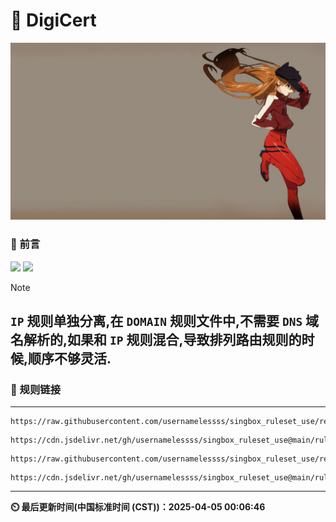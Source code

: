 
# 🧸 DigiCert
![](https://raw.githubusercontent.com/usernamelessss/picture-bed/main/images/202504042256831.jpg)
### 📣 前言
![](https://shields.io/badge/-移除重复规则-ff69b4) ![](https://shields.io/badge/-IP&nbsp;规则单独存放不与&nbsp;DOMAIN&nbsp;等混合-green)
> [!NOTE]
**`IP` 规则单独分离,在 `DOMAIN` 规则文件中,不需要 `DNS` 域名解析的,如果和 `IP` 规则混合,导致排列路由规则的时候,顺序不够灵活.**
---

###  🔗 规则链接
---

```url
https://raw.githubusercontent.com/usernamelessss/singbox_ruleset_use/refs/heads/main/rule/DigiCert/DigiCert_No_IP.json
```

```url
https://cdn.jsdelivr.net/gh/usernamelessss/singbox_ruleset_use@main/rule/DigiCert/DigiCert_No_IP.json
```

```url
https://raw.githubusercontent.com/usernamelessss/singbox_ruleset_use/refs/heads/main/rule/DigiCert/DigiCert_No_IP.srs
```

```url
https://cdn.jsdelivr.net/gh/usernamelessss/singbox_ruleset_use@main/rule/DigiCert/DigiCert_No_IP.srs
```

---
**⏲️ 最后更新时间(中国标准时间 (CST))：2025-04-05 00:06:46**